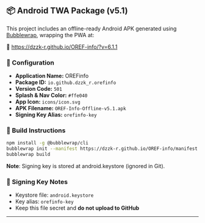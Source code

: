 ## 📦 Android TWA Package (v5.1)

This project includes an offline-ready Android APK generated using [Bubblewrap](https://github.com/GoogleChromeLabs/bubblewrap), wrapping the PWA at:

🔗 https://dzzk-r.github.io/OREF-info/?v=6.1.1

### 🔧 Configuration

- **Application Name:** OREFinfo
- **Package ID:** `io.github.dzzk_r.orefinfo`
- **Version Code:** `501`
- **Splash & Nav Color:** `#ffe040`
- **App Icon:** `icons/icon.svg`
- **APK Filename:** `OREF-Info-Offline-v5.1.apk`
- **Signing Key Alias:** `orefinfo-key`

### 📜 Build Instructions

```bash
npm install -g @bubblewrap/cli
bubblewrap init --manifest https://dzzk-r.github.io/OREF-info/manifest.json
bubblewrap build
```

**Note**: Signing key is stored at android.keystore (ignored in Git).

### 🔐 Signing Key Notes
- Keystore file: `android.keystore`
- Key alias: `orefinfo-key`
- Keep this file secret and **do not upload to GitHub**

---

